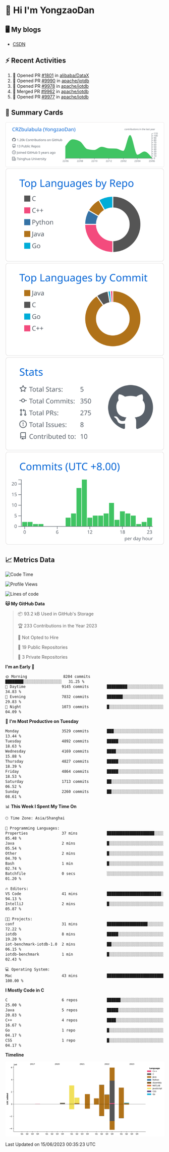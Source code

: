 # 👋 Hi I'm YongzaoDan

## 🖥 My blogs
  + [CSDN](https://blog.csdn.net/CRZbulabula?type=blog)

## ⚡ Recent Activities
<!--START_SECTION:activity-->
1. 💪 Opened PR [#1801](https://github.com/alibaba/DataX/pull/1801) in [alibaba/DataX](https://github.com/alibaba/DataX)
2. 💪 Opened PR [#9990](https://github.com/apache/iotdb/pull/9990) in [apache/iotdb](https://github.com/apache/iotdb)
3. 💪 Opened PR [#9978](https://github.com/apache/iotdb/pull/9978) in [apache/iotdb](https://github.com/apache/iotdb)
4. 🎉 Merged PR [#9962](https://github.com/apache/iotdb/pull/9962) in [apache/iotdb](https://github.com/apache/iotdb)
5. 💪 Opened PR [#9977](https://github.com/apache/iotdb/pull/9977) in [apache/iotdb](https://github.com/apache/iotdb)
<!--END_SECTION:activity-->

## 🎑 Summary Cards

[![](https://raw.githubusercontent.com/CRZbulabula/CRZbulabula/main/profile-summary-card-output/github/0-profile-details.svg)](https://github.com/vn7n24fzkq/github-profile-summary-cards)
[![](https://raw.githubusercontent.com/CRZbulabula/CRZbulabula/main/profile-summary-card-output/github/1-repos-per-language.svg)](https://github.com/vn7n24fzkq/github-profile-summary-cards) [![](https://raw.githubusercontent.com/CRZbulabula/CRZbulabula/main/profile-summary-card-output/github/2-most-commit-language.svg)](https://github.com/vn7n24fzkq/github-profile-summary-cards)
[![](https://raw.githubusercontent.com/CRZbulabula/CRZbulabula/main/profile-summary-card-output/github/3-stats.svg)](https://github.com/vn7n24fzkq/github-profile-summary-cards) [![](https://raw.githubusercontent.com/CRZbulabula/CRZbulabula/main/profile-summary-card-output/github/4-productive-time.svg)](https://github.com/vn7n24fzkq/github-profile-summary-cards)

## 📈 Metrics Data

<!--START_SECTION:waka-->
![Code Time](http://img.shields.io/badge/Code%20Time-185%20hrs%2013%20mins-blue)

![Profile Views](http://img.shields.io/badge/Profile%20Views-0-blue)

![Lines of code](https://img.shields.io/badge/From%20Hello%20World%20I%27ve%20Written-20.3%20million%20lines%20of%20code-blue)

**🐱 My GitHub Data** 

> 📦 93.2 kB Used in GitHub's Storage 
 > 
> 🏆 233 Contributions in the Year 2023
 > 
> 🚫 Not Opted to Hire
 > 
> 📜 19 Public Repositories 
 > 
> 🔑 3 Private Repositories 
 > 
**I'm an Early 🐤** 

```text
🌞 Morning                8204 commits        ████████░░░░░░░░░░░░░░░░░   31.25 % 
🌆 Daytime                9145 commits        █████████░░░░░░░░░░░░░░░░   34.83 % 
🌃 Evening                7832 commits        ███████░░░░░░░░░░░░░░░░░░   29.83 % 
🌙 Night                  1073 commits        █░░░░░░░░░░░░░░░░░░░░░░░░   04.09 % 
```
📅 **I'm Most Productive on Tuesday** 

```text
Monday                   3529 commits        ███░░░░░░░░░░░░░░░░░░░░░░   13.44 % 
Tuesday                  4892 commits        █████░░░░░░░░░░░░░░░░░░░░   18.63 % 
Wednesday                4169 commits        ████░░░░░░░░░░░░░░░░░░░░░   15.88 % 
Thursday                 4827 commits        █████░░░░░░░░░░░░░░░░░░░░   18.39 % 
Friday                   4864 commits        █████░░░░░░░░░░░░░░░░░░░░   18.53 % 
Saturday                 1713 commits        ██░░░░░░░░░░░░░░░░░░░░░░░   06.52 % 
Sunday                   2260 commits        ██░░░░░░░░░░░░░░░░░░░░░░░   08.61 % 
```


📊 **This Week I Spent My Time On** 

```text
🕑︎ Time Zone: Asia/Shanghai

💬 Programming Languages: 
Properties               37 mins             █████████████████████░░░░   85.48 % 
Java                     2 mins              █░░░░░░░░░░░░░░░░░░░░░░░░   05.54 % 
Other                    2 mins              █░░░░░░░░░░░░░░░░░░░░░░░░   04.70 % 
Bash                     1 min               █░░░░░░░░░░░░░░░░░░░░░░░░   02.74 % 
Batchfile                0 secs              ░░░░░░░░░░░░░░░░░░░░░░░░░   01.20 % 

🔥 Editors: 
VS Code                  41 mins             ████████████████████████░   94.13 % 
IntelliJ                 2 mins              █░░░░░░░░░░░░░░░░░░░░░░░░   05.87 % 

🐱‍💻 Projects: 
conf                     31 mins             ██████████████████░░░░░░░   72.22 % 
iotdb                    8 mins              █████░░░░░░░░░░░░░░░░░░░░   19.20 % 
iot-benchmark-iotdb-1.0  2 mins              ██░░░░░░░░░░░░░░░░░░░░░░░   06.15 % 
iotdb-benchmark          1 min               █░░░░░░░░░░░░░░░░░░░░░░░░   02.43 % 

💻 Operating System: 
Mac                      43 mins             █████████████████████████   100.00 % 
```

**I Mostly Code in C** 

```text
C                        6 repos             ██████░░░░░░░░░░░░░░░░░░░   25.00 % 
Java                     5 repos             █████░░░░░░░░░░░░░░░░░░░░   20.83 % 
C++                      4 repos             ████░░░░░░░░░░░░░░░░░░░░░   16.67 % 
Go                       1 repo              █░░░░░░░░░░░░░░░░░░░░░░░░   04.17 % 
CSS                      1 repo              █░░░░░░░░░░░░░░░░░░░░░░░░   04.17 % 
```



**Timeline**

![Lines of Code chart](https://raw.githubusercontent.com/CRZbulabula/CRZbulabula/main/assets/bar_graph.png)


 Last Updated on 15/06/2023 00:35:23 UTC
<!--END_SECTION:waka-->

